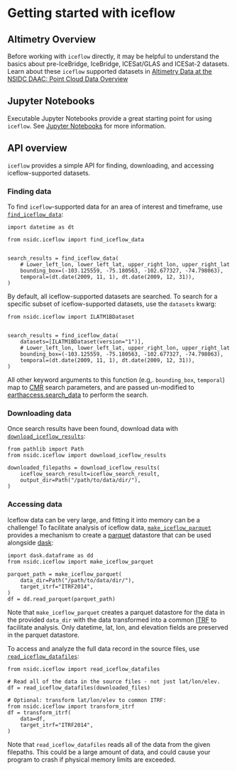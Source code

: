 # Getting started with iceflow

## Altimetry Overview

Before working with `iceflow` directly, it may be helpful to understand the
basics about pre-IceBridge, IceBridge, ICESat/GLAS and ICESat-2 datasets. Learn
about these `iceflow` supported datasets in
[Altimetry Data at the NSIDC DAAC: Point Cloud Data Overview](./altimetry-data-overview)

## Jupyter Notebooks

Executable Jupyter Notebooks provide a great starting point for using `iceflow`.
See [Jupyter Notebooks](./notebooks/index.md) for more information.

## API overview

`iceflow` provides a simple API for finding, downloading, and accessing
iceflow-supported datasets.

### Finding data

To find `iceflow`-supported data for an area of interest and timeframe, use
[`find_iceflow_data`](nsidc.iceflow.find_iceflow_data):

```
import datetime as dt

from nsidc.iceflow import find_iceflow_data


search_results = find_iceflow_data(
    # Lower_left_lon, lower_left_lat, upper_right_lon, upper_right_lat
    bounding_box=(-103.125559, -75.180563, -102.677327, -74.798063),
    temporal=(dt.date(2009, 11, 1), dt.date(2009, 12, 31)),
)
```

By default, all iceflow-supported datasets are searched. To search for a
specific subset of iceflow-supported datasets, use the `datasets` kwarg:

```
from nsidc.iceflow import ILATM1BDataset


search_results = find_iceflow_data(
    datasets=[ILATM1BDataset(version="1")],
    # Lower_left_lon, lower_left_lat, upper_right_lon, upper_right_lat
    bounding_box=(-103.125559, -75.180563, -102.677327, -74.798063),
    temporal=(dt.date(2009, 11, 1), dt.date(2009, 12, 31)),
)
```

All other keyword arguments to this function (e.g,. `bounding_box`, `temporal`)
map to [CMR](https://cmr.earthdata.nasa.gov/search/site/docs/search/api.html)
search parameters, and are passed un-modified to
[earthaccess.search_data](https://earthaccess.readthedocs.io/en/latest/user-reference/api/api/#earthaccess.api.search_data)
to perform the search.

### Downloading data

Once search results have been found, download data with
[`download_iceflow_results`](nsidc.iceflow.download_iceflow_results):

```
from pathlib import Path
from nsidc.iceflow import download_iceflow_results

downloaded_filepaths = download_iceflow_results(
    iceflow_search_result=iceflow_search_result,
    output_dir=Path("/path/to/data/dir/"),
)
```

### Accessing data

Iceflow data can be very large, and fitting it into memory can be a challenge!
To facilitate analysis of iceflow data,
[`make_iceflow_parquet`](nsidc.iceflow.make_iceflow_parquet) provides a
mechanism to create a [parquet](https://parquet.apache.org/docs/overview/)
datastore that can be used alongside [dask](https://www.dask.org/):

```
import dask.dataframe as dd
from nsidc.iceflow import make_iceflow_parquet

parquet_path = make_iceflow_parquet(
    data_dir=Path("/path/to/data/dir/"),
    target_itrf="ITRF2014",
)
df = dd.read_parquet(parquet_path)
```

Note that `make_iceflow_parquet` creates a parquet datastore for the data in the
provided `data_dir` with the data transformed into a common
[ITRF](https://itrf.ign.fr/) to facilitate analysis. Only datetime, lat, lon,
and elevation fields are preserved in the parquet datastore.

To access and analyze the full data record in the source files, use
[`read_iceflow_datafiles`](nsidc.iceflow.read_iceflow_datafiles):

```
from nsidc.iceflow import read_iceflow_datafiles

# Read all of the data in the source files - not just lat/lon/elev.
df = read_iceflow_datafiles(downloaded_files)

# Optional: transform lat/lon/elev to common ITRF:
from nsidc.iceflow import transform_itrf
df = transform_itrf(
    data=df,
    target_itrf="ITRF2014",
)
```

Note that `read_iceflow_datafiles` reads all of the data from the given
filepaths. This could be a large amount of data, and could cause your program to
crash if physical memory limits are exceeded.
